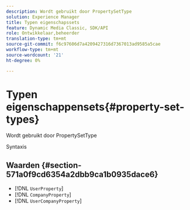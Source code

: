 ```yaml
---
description: Wordt gebruikt door PropertySetType
solution: Experience Manager
title: Typen eigenschapssets
feature: Dynamic Media Classic, SDK/API
role: Ontwikkelaar,beheerder
translation-type: tm+mt
source-git-commit: f6c97606d7a4209427316d7367013ad9585a5cae
workflow-type: tm+mt
source-wordcount: '21'
ht-degree: 0%

---
```



# Typen eigenschappensets{#property-set-types}

Wordt gebruikt door PropertySetType

Syntaxis

## Waarden {#section-571a0f9cd6354a2dbb9ca1b0935dace6}

* [!DNL `UserProperty`]
* [!DNL `CompanyProperty`]
* [!DNL `UserCompanyProperty`]

